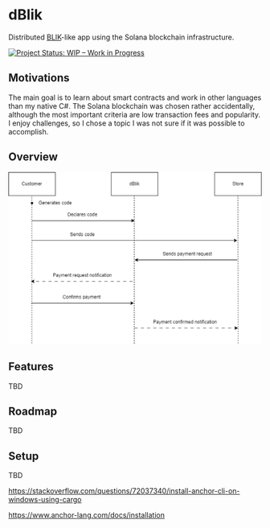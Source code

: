 # dBlik
Distributed [BLIK](https://www.blik.com/)-like app using the Solana blockchain infrastructure.

[![Project Status: WIP – Work in Progress](https://img.shields.io/badge/Project%20Status-WIP-yellow.svg)](https://github.com/Karlos348/dBlik)

## Motivations
The main goal is to learn about smart contracts and work in other languages than my native C#. The Solana blockchain was chosen rather accidentally, although the most important criteria are low transaction fees and popularity. I enjoy challenges, so I chose a topic I was not sure if it was possible to accomplish.

## Overview

![overview](assets/overview.png)

## Features
TBD

## Roadmap
TBD 

## Setup
TBD

https://stackoverflow.com/questions/72037340/install-anchor-cli-on-windows-using-cargo

https://www.anchor-lang.com/docs/installation
